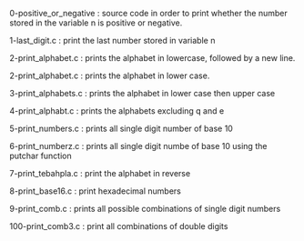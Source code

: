0-positive_or_negative : source code in order to print whether the number stored in the variable n is positive or negative.

1-last_digit.c : print the last number stored in variable n

2-print_alphabet.c : prints the alphabet in lowercase, followed by a new line.

2-print_alphabet.c : prints the alphabet in lower case.

3-print_alphabets.c : prints the alphabet in lower case then upper case

4-print_alphabt.c : prints the alphabets excluding q and e

5-print_numbers.c : prints all single digit number of base 10

6-print_numberz.c : prints all single digit numbe of base 10 using the putchar function

7-print_tebahpla.c : print the alphabet in reverse

8-print_base16.c : print hexadecimal numbers

9-print_comb.c : prints all possible combinations of single digit numbers

100-print_comb3.c : print all combinations of double digits


